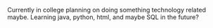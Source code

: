 Currently in college planning on doing something technology related maybe.
Learning java, python, html, and maybe SQL in the future?

